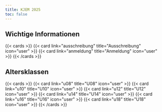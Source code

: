 ```yaml
---
title: KJEM 2025
toc: false
---
```



## Wichtige Informationen

{{< cards >}}
{{< card link="ausschreibung" title="Ausschreibung" icon="user" >}}
{{< card link="anmeldung" title="Anmeldung" icon="user" >}}
{{< /cards >}}


## Altersklassen

{{< cards >}}
{{< card link="u08" title="U08" icon="user" >}}
{{< card link="u10" title="U10" icon="user" >}}
{{< card link="u12" title="U12" icon="user" >}}
{{< card link="u14" title="U14" icon="user" >}}
{{< card link="u16" title="U16" icon="user" >}}
{{< card link="u18" title="U18" icon="user" >}}
{{< /cards >}}

